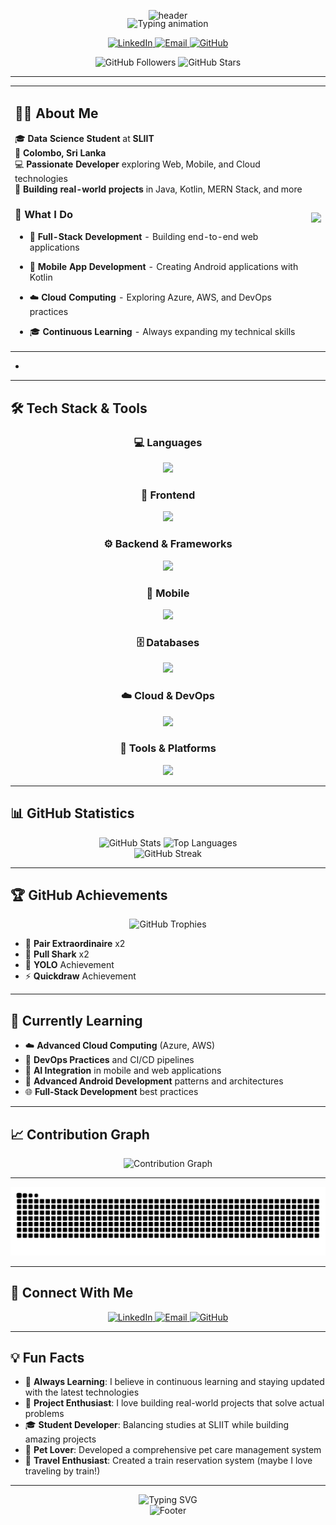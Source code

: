<p align="center">
  <img src="https://capsule-render.vercel.app/api?type=waving&color=0:0EA5E9,50:22C55E,100:F59E0B&height=220&section=header&text=Tharaka%20Samaraweera&fontSize=48&fontColor=ffffff&fontAlignY=36&desc=Data%20Science%20Student%20%7C%20Full-Stack%20Developer%20%7C%20Tech%20Enthusiast&descAlignY=56&descAlign=50" alt="header"/>
</p>

<p align="center" style="margin-top:-18px;">
  <img src="https://readme-typing-svg.demolab.com?font=Fira+Code&pause=1200&color=FF2D95&center=true&vCenter=true&width=700&lines=Welcome+to+my+GitHub!;Full-Stack+%26+Mobile+Developer;Android+%28Kotlin%29+%7C+React+%7C+Java;Always+learning+something+new+%F0%9F%9A%80" alt="Typing animation" />
</p>

<p align="center">
  <a href="https://www.linkedin.com/in/tharaka-samaraweera-b0a9b1365">
  <img alt="LinkedIn" src="https://img.shields.io/badge/LinkedIn-0A66C2?style=for-the-badge&logo=linkedin&logoColor=white"/>
  </a>
  <a href="mailto:tharakasamaraweera45@gmail.com">
  <img alt="Email" src="https://img.shields.io/badge/Email-ea4335?style=for-the-badge&logo=gmail&logoColor=white"/>
  </a>
  <a href="https://github.com/Tharaka4452">
  <img alt="GitHub" src="https://img.shields.io/badge/GitHub-100000?style=for-the-badge&logo=github&logoColor=white"/>
  </a>
</p>

<div align="center">
  <img src="https://img.shields.io/github/followers/Tharaka4452?label=Followers" alt="GitHub Followers" />
  <img src="https://img.shields.io/github/stars/Tharaka4452?label=Stars" alt="GitHub Stars" />
</div>

---

<div align="center">
  
<table>
  <tr>
    <td>

 ## 🧑‍💻 About Me

🎓 **Data Science Student** at **SLIIT**  
📍 **Colombo, Sri Lanka**  
💻 **Passionate Developer** exploring Web, Mobile, and Cloud technologies  
🚀 **Building real-world projects** in Java, Kotlin, MERN Stack, and more

### 🎯 What I Do
- 🔨 **Full-Stack Development** - Building end-to-end web applications
- 📱 **Mobile App Development** - Creating Android applications with Kotlin
- ☁️ **Cloud Computing** - Exploring Azure, AWS, and DevOps practices
- 🎓 **Continuous Learning** - Always expanding my technical skills

    </td>
    <td>
      <img src="https://user-images.githubusercontent.com/74038190/212749447-bfb7e725-6987-49d9-ae85-2015e3e7cc41.gif">
    </td>
  </tr>
</table>

</div>



- 

---

## 🛠️ Tech Stack & Tools  

<div align="center">

### 💻 Languages  
<img src="https://skillicons.dev/icons?i=java,kotlin,python,js,ts,c,cpp" height="45" />

### 🎨 Frontend  
<img src="https://skillicons.dev/icons?i=react,html,css,tailwind,bootstrap,materialui" height="45" />

### ⚙️ Backend & Frameworks  
<img src="https://skillicons.dev/icons?i=nodejs,express,spring,java" height="45" />

### 📱 Mobile  
<img src="https://skillicons.dev/icons?i=android,kotlin,firebase" height="45" />

### 🗄️ Databases  
<img src="https://skillicons.dev/icons?i=mysql,mongodb,firebase" height="45" />

### ☁️ Cloud & DevOps  
<img src="https://skillicons.dev/icons?i=aws,azure,docker,gitlab" height="45" />

### 🔧 Tools & Platforms  
<img src="https://skillicons.dev/icons?i=git,github,vscode,eclipse,postman,linux" height="45" />

</div>

---

## 📊 GitHub Statistics

<div align="center">
  <img src="https://github-readme-stats.vercel.app/api?username=Tharaka4452&show_icons=true&theme=tokyonight&hide_border=true&count_private=true" alt="GitHub Stats" />
  <img src="https://github-readme-stats.vercel.app/api/top-langs/?username=Tharaka4452&layout=compact&theme=tokyonight&hide_border=true" alt="Top Languages" />
</div>

<div align="center">
  <img src="https://github-readme-streak-stats.herokuapp.com/?user=Tharaka4452&theme=tokyonight&hide_border=true" alt="GitHub Streak" />
</div>

---

## 🏆 GitHub Achievements

<div align="center">
  <img src="https://github-profile-trophy.vercel.app/?username=Tharaka4452&theme=tokyonight&no-frame=true&row=1&column=7" alt="GitHub Trophies" />
</div>

- 🏅 **Pair Extraordinaire** x2
- 🦈 **Pull Shark** x2
- 🎯 **YOLO** Achievement
- ⚡ **Quickdraw** Achievement

---

## 🌱 Currently Learning

- ☁️ **Advanced Cloud Computing** (Azure, AWS)
- 🔧 **DevOps Practices** and CI/CD pipelines
- 🤖 **AI Integration** in mobile and web applications
- 📱 **Advanced Android Development** patterns and architectures
- 🌐 **Full-Stack Development** best practices

---

## 📈 Contribution Graph

<div align="center">
  <img src="https://github-readme-activity-graph.vercel.app/graph?username=Tharaka4452&theme=tokyonight&hide_border=true" alt="Contribution Graph" />
</div>

---

<picture>
  <source media="(prefers-color-scheme: dark)" srcset="https://raw.githubusercontent.com/Tharaka4452/Tharaka4452/output/snake-dark.svg" />
  <img alt="github-snake" src="https://raw.githubusercontent.com/Tharaka4452/Tharaka4452/output/snake.svg" />
</picture>

---

## 🤝 Connect With Me

<p align="center">
  <a href="https://www.linkedin.com/in/tharaka-samaraweera-b0a9b1365">
  <img alt="LinkedIn" src="https://img.shields.io/badge/LinkedIn-0A66C2?style=for-the-badge&logo=linkedin&logoColor=white"/>
  </a>
  <a href="mailto:tharakasamaraweera45@gmail.com">
  <img alt="Email" src="https://img.shields.io/badge/Email-ea4335?style=for-the-badge&logo=gmail&logoColor=white"/>
  </a>
  <a href="https://github.com/Tharaka4452">
  <img alt="GitHub" src="https://img.shields.io/badge/GitHub-100000?style=for-the-badge&logo=github&logoColor=white"/>
  </a>
</p>

---

## 💡 Fun Facts

- 🎯 **Always Learning**: I believe in continuous learning and staying updated with the latest technologies
- 🚀 **Project Enthusiast**: I love building real-world projects that solve actual problems
- 🎓 **Student Developer**: Balancing studies at SLIIT while building amazing projects
- 🐾 **Pet Lover**: Developed a comprehensive pet care management system
- 🚂 **Travel Enthusiast**: Created a train reservation system (maybe I love traveling by train!)

---

<div align="center">
  <img src="https://readme-typing-svg.herokuapp.com?font=Fira+Code&pause=1000&color=2F81F7&center=true&vCenter=true&width=435&lines=Code%2C+Learn%2C+and+Build+every+day!;Let's+connect+and+collaborate!;Thanks+for+visiting+my+profile!" alt="Typing SVG" />
</div>

<div align="center">
  <img src="https://capsule-render.vercel.app/api?type=waving&color=0:0EA5E9,50:22C55E,100:F59E0B&height=100&section=footer" alt="Footer" />
</div>
